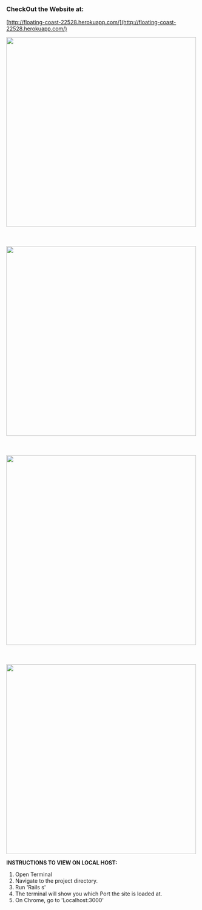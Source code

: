 ### CheckOut the Website at: 

[http://floating-coast-22528.herokuapp.com/](http://floating-coast-22528.herokuapp.com/)
<br>


<img src="https://raw.githubusercontent.com/Ramish9000/Coffee-Stains/master/app/assets/images/CS_1.png" width="500">

<br>
<br>
<br>
<br>

<img src="https://raw.githubusercontent.com/Ramish9000/Coffee-Stains/master/app/assets/images/CS_2.png" width="500">

<br>
<br>
<br>
<br>

<img src="https://raw.githubusercontent.com/Ramish9000/Coffee-Stains/master/app/assets/images/CS_3.png" width="500">

<br>
<br>
<br>
<br>

<img src="https://raw.githubusercontent.com/Ramish9000/Coffee-Stains/master/app/assets/images/CS_4.png" width="500">


<b>INSTRUCTIONS TO VIEW ON LOCAL HOST:</b>
1. Open Terminal
2. Navigate to the project directory.
3. Run 'Rails s'
4. The terminal will show you which Port the site is loaded at.
5. On Chrome, go to 'Localhost:3000'
